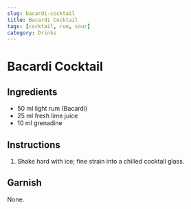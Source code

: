 ```yaml
---
slug: bacardi-cocktail
title: Bacardi Cocktail
tags: [cocktail, rum, sour]
category: Drinks
---
```


# Bacardi Cocktail

## Ingredients

- 50 ml light rum (Bacardi)
- 25 ml fresh lime juice
- 10 ml grenadine

## Instructions

1. Shake hard with ice; fine strain into a chilled cocktail glass.

## Garnish

None.
